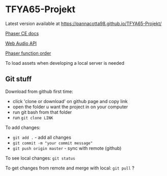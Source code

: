 # TFYA65-Projekt

Latest version available at https://pannacotta98.github.io/TFYA65-Projekt/

[Phaser CE docs](https://photonstorm.github.io/phaser-ce/index.html)

[Web Audio API](https://developer.mozilla.org/en-US/docs/Web/API/Web_Audio_API)

[Phaser function order](http://www.html5gamedevs.com/topic/1372-phaser-function-order-reserved-names-and-special-uses/)

To load assets when developing a local server is needed

## Git stuff

Download from github first time:

- click 'clone or download' on github page and copy link
- open the folder u want the project in on your computer
- run git bash from that folder
- run `git clone LINK`

To add changes:

- `git add .` - add all changes
- `git commit -m "your commit message"` 
- `git push origin master` - sync with remote (github)

To see local changes: `git status`

To get changes from remote and merge with local: `git pull` ?